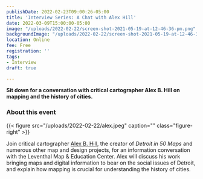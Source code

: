 ```yaml
---
publishDate: 2022-02-23T09:00:26-05:00
title: 'Interview Series: A Chat with Alex Hill'
date: 2022-03-09T15:00:00-05:00
image: "/uploads/2022-02-22/screen-shot-2021-05-19-at-12-46-36-pm.png"
backgroundImage: "/uploads/2022-02-22/screen-shot-2021-05-19-at-12-46-36-pm.png"
location: Online
fee: Free
registration: ''
tags:
- Interview
draft: true

---
```

**Sit down for a conversation with critical cartographer Alex B. Hill on mapping and the history of cities.** 

### About this event

{{< figure src="/uploads/2022-02-22/alex.jpeg" caption="" class="figure-right" >}}

Join critical cartographer [Alex B. Hill](https://alexbhill.org/), the creator of _Detroit in 50 Maps_ and numerous other map and design projects, for an information conversation with the Leventhal Map & Education Center. Alex will discuss his work bringing maps and digital information to bear on the social issues of Detroit, and explain how mapping is crucial for understanding the history of cities.